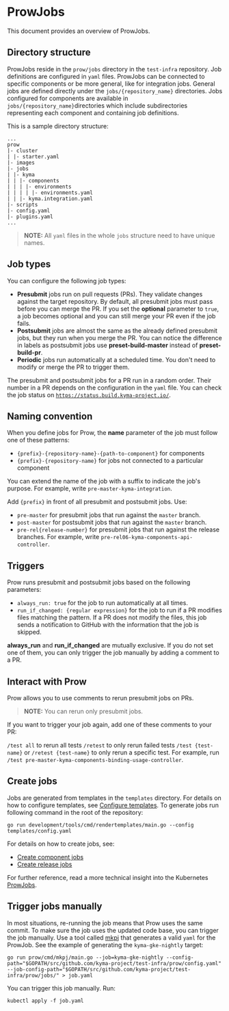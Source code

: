 # ProwJobs

This document provides an overview of ProwJobs.  

## Directory structure

ProwJobs reside in the `prow/jobs` directory in the `test-infra` repository. Job definitions are configured in `yaml` files. ProwJobs can be connected to specific components or be more general, like for integration jobs. General jobs are defined directly under the `jobs/{repository_name}` directories. Jobs configured for components are available in `jobs/{repository_name}`directories which include subdirectories representing each component and containing job definitions. 


This is a sample directory structure:

```
...
prow
|- cluster
| |- starter.yaml
|- images
|- jobs
| |- kyma
| | |- components
| | | |- environments
| | | | |- environments.yaml
| | |- kyma.integration.yaml
|- scripts
|- config.yaml
|- plugins.yaml
...
```
> **NOTE:** All `yaml` files in the whole `jobs` structure need to have unique names.

## Job types

You can configure the following job types:

- **Presubmit** jobs run on pull requests (PRs). They validate changes against the target repository. By default, all presubmit jobs must pass before you can merge the PR.  If you set the **optional** parameter to `true`, a job becomes optional and you can still merge your PR even if the job fails. 
- **Postsubmit** jobs are almost the same as the already defined presubmit jobs, but they run when you merge the PR. You can notice the difference in labels as postsubmit jobs use **preset-build-master** instead of **preset-build-pr**.
- **Periodic** jobs run automatically at a scheduled time. You don't need to modify or merge the PR to trigger them. 

The presubmit and postsubmit jobs for a PR run in a random order. Their number in a PR depends on the configuration in the `yaml` file. You can check the job status on [`https://status.build.kyma-project.io/`](https://status.build.kyma-project.io/).


## Naming convention 

When you define jobs for Prow, the **name** parameter of the job must follow one of these patterns:

- `{prefix}-{repository-name}-{path-to-component}` for components
- `{prefix}-{repository-name}` for jobs not connected to a particular component

You can extend the name of the job with a suffix to indicate the job's purpose. For example, write `pre-master-kyma-integration`.

Add `{prefix}` in front of all presubmit and postsubmit jobs. Use:
- `pre-master` for presubmit jobs that run against the `master` branch.
- `post-master` for postsubmit jobs that run against the `master` branch.
- `pre-rel{release-number}` for presubmit jobs that run against the release branches. For example, write `pre-rel06-kyma-components-api-controller`.




## Triggers

Prow runs presubmit and postsubmit jobs based on the following parameters: 

- `always_run: true` for the job to run automatically at all times.
- `run_if_changed: {regular expression}` for the job to run if a PR modifies files matching the pattern. If a PR does not modify the files, this job sends a notification to GitHub with the information that the job is skipped.

**always_run** and **run_if_changed** are mutually exclusive. If you do not set one of them, you can only trigger the job manually by adding a comment to a PR.                                                               


## Interact with Prow

Prow allows you to use comments to rerun presubmit jobs on PRs.

> **NOTE:** You can rerun only presubmit jobs.

If you want to trigger your job again, add one of these comments to your PR:

`/test all` to rerun all tests
`/retest` to only rerun failed tests
`/test {test-name}` or `/retest {test-name}` to only rerun a specific test. For example, run `/test pre-master-kyma-components-binding-usage-controller`.


## Create jobs

Jobs are generated from templates in the `templates` directory. For details on how to configure templates, see [Configure templates](./templates.md). To generate jobs run following command in the root of the repository:

```
go run development/tools/cmd/rendertemplates/main.go --config templates/config.yaml
```

For details on how to create jobs, see:

- [Create component jobs](./component-jobs.md)
- [Create release jobs](./release-jobs.md)

For further reference, read a more technical insight into the Kubernetes [ProwJobs](https://github.com/kubernetes/test-infra/blob/master/prow/jobs.md).

## Trigger jobs manually

In most situations, re-running the job means that Prow uses the same commit. To make sure the job uses the updated code base, you can trigger the job manually.
Use a tool called [mkpj](https://github.com/kubernetes/test-infra/tree/master/prow/cmd/mkpj) that generates a valid `yaml` for the ProwJob. See the example of generating the `kyma-gke-nightly` target:
```shell
go run prow/cmd/mkpj/main.go --job=kyma-gke-nightly --config-path="$GOPATH/src/github.com/kyma-project/test-infra/prow/config.yaml" --job-config-path="$GOPATH/src/github.com/kyma-project/test-infra/prow/jobs/" > job.yaml
```

You can trigger this job manually. Run:
```shell
kubectl apply -f job.yaml
```
